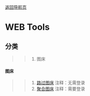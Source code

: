[返回导航页](https://cqzhen.github.io/blog.html "导航页面")
#  WEB Tools

## 分类
>>1. 图床

#### 图床
>>1. [路过图床](https://imgchr.com/) 注释：无需登录
>>2. [聚合图床](https://www.superbed.cn/) 注释：需要登录

